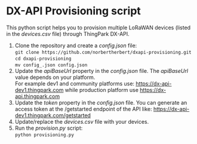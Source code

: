 # DX-API Provisioning script
This python script helps you to provision multiple LoRaWAN devices (listed in the *devices.csv* file) through ThingPark DX-API.

1. Clone the repository and create a *config.json* file:  
`git clone https://github.com/norbertherbert/dxapi-provisioning.git`  
`cd dxapi-provisioning`  
`mv config_.json config.json`  
2. Update the *apiBaseUrl* property in the *config.json* file.
   The *apiBaseUrl* value depends on your platform.  
   For example dev1 and community platforms use: https://dx-api-dev1.thingpark.com while production platform use https://dx-api.thingpark.com
3. Update the *token* property in the *config.json* file.
   You can generate an access token at the /getstarted endpoint of the API like: https://dx-api-dev1.thingpark.com/getstarted
3. Update/replace the *devices.csv* file with your devices.
4. Run the *provision.py* script:  
`python provisioning.py`
